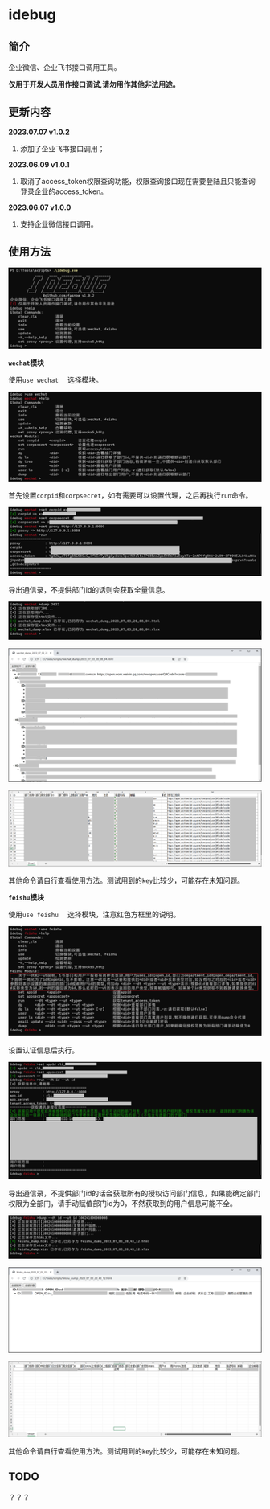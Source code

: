 # idebug

## 简介

企业微信、企业飞书接口调用工具。

**仅用于开发人员用作接口调试,请勿用作其他非法用途。**

## 更新内容

**2023.07.07 v1.0.2** 

1. 添加了企业飞书接口调用；

**2023.06.09 v1.0.1** 

1.  取消了access_token权限查询功能，权限查询接口现在需要登陆且只能查询登录企业的access_token。

**2023.06.07 v1.0.0** 

1.  支持企业微信接口调用。

## 使用方法

![image-20230703195617012](images/image-20230703195617012.png)

**`wechat`模块**

使用`use wechat  ` 选择模块。

![image-20230703201309520](images/image-20230703201309520.png)

首先设置`corpid`和`corpsecret`，如有需要可以设置代理，之后再执行`run`命令。

![image-20230703203510367](images/image-20230703203510367.png)

导出通信录，不提供部门id的话则会获取全量信息。

![image-20230703200942820](images/image-20230703200942820.png)

![image-20230703202445343](images/image-20230703202445343.png)

![image-20230703201829181](images/image-20230703201829181.png)

其他命令请自行查看使用方法。测试用到的`key`比较少，可能存在未知问题。

**`feishu`模块**

使用`use feishu  ` 选择模块，注意红色方框里的说明。

![image-20230703203220263](images/image-20230703203220263.png)

设置认证信息后执行。

![image-20230703203920645](images/image-20230703203920645.png)

导出通信录，不提供部门id的话会获取所有的授权访问部门信息，如果能确定部门权限为全部门，请手动赋值部门id为0，不然获取到的用户信息可能不全。

![image-20230703204335041](images/image-20230703204335041.png)

![image-20230703204805043](images/image-20230703204805043.png)

![image-20230703204920340](images/image-20230703204920340.png)

其他命令请自行查看使用方法。测试用到的`key`比较少，可能存在未知问题。

## TODO

？？？

